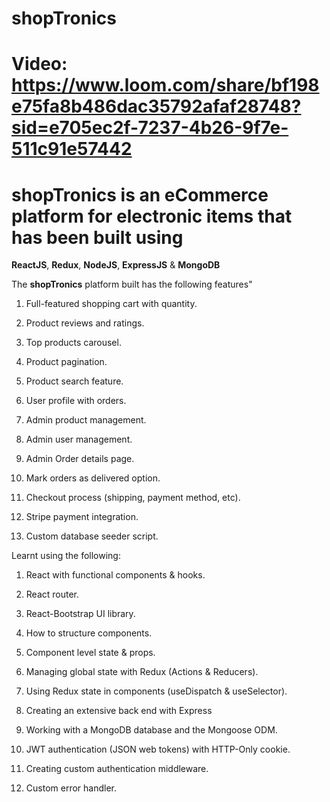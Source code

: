 # shopTronics

# Video: https://www.loom.com/share/bf198e75fa8b486dac35792afaf28748?sid=e705ec2f-7237-4b26-9f7e-511c91e57442

# shopTronics is an eCommerce platform for electronic items that has been built using 

**ReactJS**, **Redux**, **NodeJS**, **ExpressJS** & **MongoDB**

The **shopTronics** platform built has the following features"

1. Full-featured shopping cart with quantity.

2. Product reviews and ratings.

3. Top products carousel.

4. Product pagination.

5. Product search feature.

6. User profile with orders.

7. Admin product management.

8. Admin user management.

9. Admin Order details page.

10. Mark orders as delivered option.

11. Checkout process (shipping, payment method, etc).

12. Stripe payment integration.

13. Custom database seeder script.


Learnt using the following:

1. React with functional components & hooks.

2. React router.

3. React-Bootstrap UI library.

4. How to structure components.

5. Component level state & props.

6. Managing global state with Redux (Actions & Reducers).

7. Using Redux state in components (useDispatch & useSelector).

8. Creating an extensive back end with Express

9. Working with a MongoDB database and the Mongoose ODM.

10. JWT authentication (JSON web tokens) with HTTP-Only cookie.

11. Creating custom authentication middleware.

12. Custom error handler.

